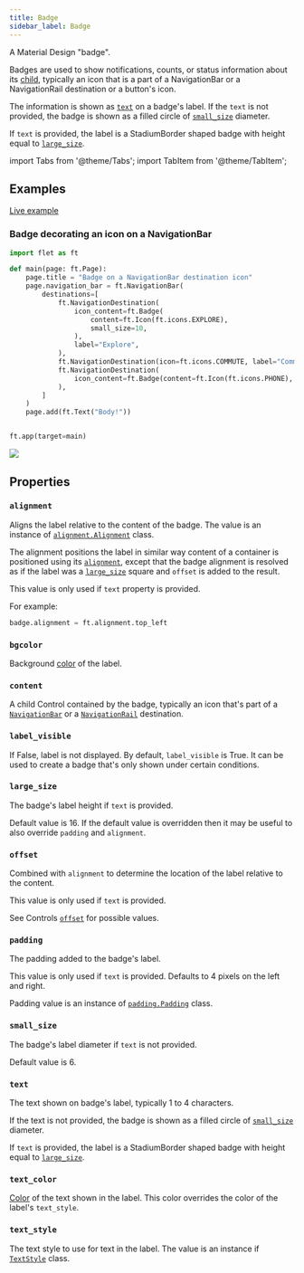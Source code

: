 ```yaml
---
title: Badge
sidebar_label: Badge
---
```


A Material Design "badge".

Badges are used to show notifications, counts, or status information about its [child](/docs/controls/badge#content), typically an icon that is a part of a NavigationBar or a NavigationRail destination or a button's icon.

The information is shown as [`text`](/docs/controls/badge#text) on a badge's label. If the `text` is not provided, the badge is shown as a filled circle of [`small_size`](/docs/controls/badge#small_size) diameter.

If `text` is provided, the label is a StadiumBorder shaped badge with height equal to [`large_size`](#large_size).

import Tabs from '@theme/Tabs';
import TabItem from '@theme/TabItem';

## Examples

[Live example](https://flet-controls-gallery.fly.dev/displays/badge)

### Badge decorating an icon on a NavigationBar

<Tabs groupId="language">
  <TabItem value="python" label="Python" default>

```python
import flet as ft

def main(page: ft.Page):
    page.title = "Badge on a NavigationBar destination icon"
    page.navigation_bar = ft.NavigationBar(
        destinations=[
            ft.NavigationDestination(
                icon_content=ft.Badge(
                    content=ft.Icon(ft.icons.EXPLORE),
                    small_size=10,
                ),
                label="Explore",
            ),
            ft.NavigationDestination(icon=ft.icons.COMMUTE, label="Commute"),
            ft.NavigationDestination(
                icon_content=ft.Badge(content=ft.Icon(ft.icons.PHONE), text="10")
            ),
        ]
    )
    page.add(ft.Text("Body!"))


ft.app(target=main)
```
  </TabItem>
</Tabs>

<img src="/img/docs/controls/badge/badge-navigation-bar.png" className="screenshot-50" />

## Properties

### `alignment`

Aligns the label relative to the content of the badge. The value is an instance of [`alignment.Alignment`](/docs/reference/types/alignment) class.

The alignment positions the label in similar way content of a container is positioned using its [`alignment`](/docs/controls/container#alignment), except that the badge alignment is resolved as if the label was a [`large_size`](/docs/controls/badge#large_size) square and `offset` is added to the result.

This value is only used if `text` property is provided.

For example:

```python
badge.alignment = ft.alignment.top_left
```
### `bgcolor`

Background [color](/docs/reference/colors) of the label.

### `content`

A child Control contained by the badge, typically an icon that's part of a [`NavigationBar`](/docs/controls/navigationbar) or a [`NavigationRail`](/docs/controls/navigationrail) destination.

### `label_visible`

If False, label is not displayed. By default, `label_visible` is True. It can be used to create a badge that's only shown under certain conditions.

### `large_size`

The badge's label height if `text` is provided.

Default value is 16. If the default value is overridden then it may be useful to also override `padding` and `alignment`.

### `offset`

Combined with `alignment` to determine the location of the label relative to the content.

This value is only used if `text` is provided.

See Controls [`offset`](/docs/controls#offset) for possible values.

### `padding`

The padding added to the badge's label.

This value is only used if `text` is provided. Defaults to 4 pixels on the left and right.

Padding value is an instance of [`padding.Padding`](/docs/reference/types/padding) class.

### `small_size`

The badge's label diameter if `text` is not provided.

Default value is 6.

### `text`

The text shown on badge's label, typically 1 to 4 characters.

If the text is not provided, the badge is shown as a filled circle of [`small_size`](/docs/controls/badge#small_size) diameter. 

If `text` is provided, the label is a StadiumBorder shaped badge with height equal to [`large_size`](#large_size).

### `text_color`

[Color](/docs/reference/colors) of the text shown in the label. This color overrides the color of the label's `text_style`.

### `text_style`

The text style to use for text in the label. The value is an instance if [`TextStyle`](/docs/reference/types/textstyle) class.




